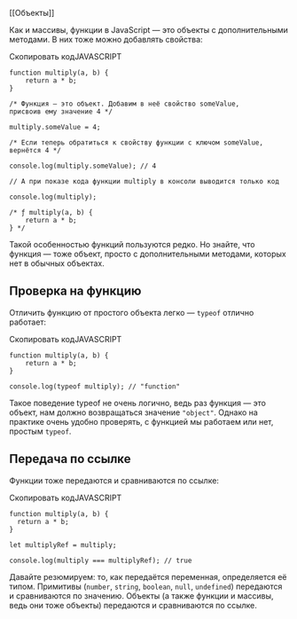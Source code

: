 [[Объекты]]

Как и массивы, функции в JavaScript — это объекты с дополнительными методами. В них тоже можно добавлять свойства:

Скопировать кодJAVASCRIPT

```
function multiply(a, b) {
    return a * b;
}

/* Функция — это объект. Добавим в неё свойство someValue,
присвоив ему значение 4 */

multiply.someValue = 4;

/* Если теперь обратиться к свойству функции с ключом someValue, 
вернётся 4 */

console.log(multiply.someValue); // 4

// А при показе кода функции multiply в консоли выводится только код

console.log(multiply);

/* ƒ multiply(a, b) {
    return a * b;
} */ 
```

Такой особенностью функций пользуются редко. Но знайте, что функция — тоже объект, просто с дополнительными методами, которых нет в обычных объектах.

## Проверка на функцию

Отличить функцию от простого объекта легко — `typeof` отлично работает:

Скопировать кодJAVASCRIPT

```
function multiply(a, b) {
    return a * b;
}

console.log(typeof multiply); // "function" 
```

Такое поведение typeof не очень логично, ведь раз функция — это объект, нам должно возвращаться значение `"object"`. Однако на практике очень удобно проверять, с функцией мы работаем или нет, простым `typeof`.

## Передача по ссылке

Функции тоже передаются и сравниваются по ссылке:

Скопировать кодJAVASCRIPT

```
function multiply(a, b) {
  return a * b;
}

let multiplyRef = multiply;

console.log(multiply === multiplyRef); // true 
```

Давайте резюмируем: то, как передаётся переменная, определяется её типом. Примитивы (`number`, `string`, `boolean`, `null`, `undefined`) передаются и сравниваются по значению. Объекты (а также функции и массивы, ведь они тоже объекты) передаются и сравниваются по ссылке.